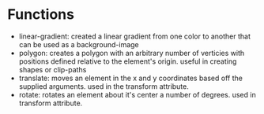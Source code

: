 # Functions

- linear-gradient: created a linear gradient from one color to another that can be used as a background-image
- polygon: creates a polygon with an arbitrary number of verticies with positions defined relative to the element's origin. useful in creating shapes or clip-paths
- translate: moves an element in the x and y coordinates based off the supplied arguments. used in the transform attribute.
- rotate: rotates an element about it's center a number of degrees. used in transform attribute.
